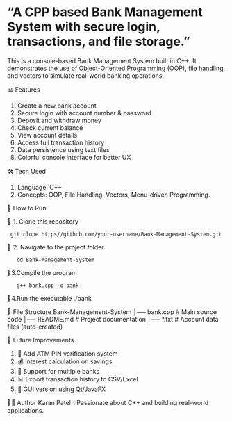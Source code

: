 # “A CPP based Bank Management System with secure login, transactions, and file storage.”
This is a console-based Bank Management System built in C++. It demonstrates the use of Object-Oriented Programming (OOP), file handling, and vectors to simulate real-world banking operations.

📊 Features
1. Create a new bank account
2. Secure login with account number & password
3. Deposit and withdraw money
4. Check current balance
5. View account details
6. Access full transaction history
7. Data persistence using text files
8. Colorful console interface for better UX

🛠️ Tech Used
1. Language: C++
2.  Concepts: OOP, File Handling, Vectors, Menu-driven Programming.

🚀 How to Run


🔹 1. Clone this repository 

     git clone https//github.com/your-username/Bank-Management-System.git

🔹 2. Navigate to the project folder

       cd Bank-Management-System

🔹3.Compile the program

       g++ bank.cpp -o bank
  
🔹4.Run the executable
       ./bank

📂 File Structure
Bank-Management-System 
│── bank.cpp          # Main source code
│── README.md         # Project documentation
│── *.txt             # Account data files (auto-created)

🔮 Future Improvements
1. 🔐 Add ATM PIN verification system
2. 💰 Interest calculation on savings
3. 🏦 Support for multiple banks
4. 📊 Export transaction history to CSV/Excel
5. 🎨 GUI version using Qt/JavaFX

👨‍💻 Author
Karan Patel
💡Passionate about C++ and building real-world applications.
